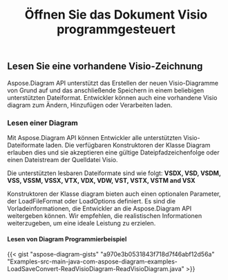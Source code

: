 ﻿---
title: Öffnen Sie das Dokument Visio programmgesteuert
linktitle: Öffnen Sie das Dokument Visio
type: docs
weight: 20
url: /de/java/open-visio-document/
description: Auf dieser Seite wird beschrieben, wie Sie das Dokument Visio mit der Bibliothek Aspose.Diagram von Grund auf öffnen.
---
## **Lesen Sie eine vorhandene Visio-Zeichnung**
Aspose.Diagram API unterstützt das Erstellen der neuen Visio-Diagramme von Grund auf und das anschließende Speichern in einem beliebigen unterstützten Dateiformat. Entwickler können auch eine vorhandene Visio diagram zum Ändern, Hinzufügen oder Verarbeiten laden.
### **Lesen einer Diagram**
Mit Aspose.Diagram API können Entwickler alle unterstützten Visio-Dateiformate laden. Die verfügbaren Konstruktoren der Klasse Diagram erlauben dies und sie akzeptieren eine gültige Dateipfadzeichenfolge oder einen Dateistream der Quelldatei Visio.

Die unterstützten lesbaren Dateiformate sind wie folgt:
**VSDX, VSD, VSDM, VSS, VSSM, VSSX, VTX, VDX, VDW, VST, VSTX, VSTM and VSX**

Konstruktoren der Klasse diagram bieten auch einen optionalen Parameter, der LoadFileFormat oder LoadOptions definiert. Es sind die Vorladeinformationen, die Entwickler an die Aspose.Diagram API weitergeben können. Wir empfehlen, die realistischen Informationen weiterzugeben, um eine ideale Leistung zu erzielen.
#### **Lesen von Diagram Programmierbeispiel**
{{< gist "aspose-diagram-gists" "a970e3b0531843f718d7f46abf12d56a" "Examples-src-main-java-com-aspose-diagram-examples-LoadSaveConvert-ReadVisioDiagram-ReadVisioDiagram.java" >}}
